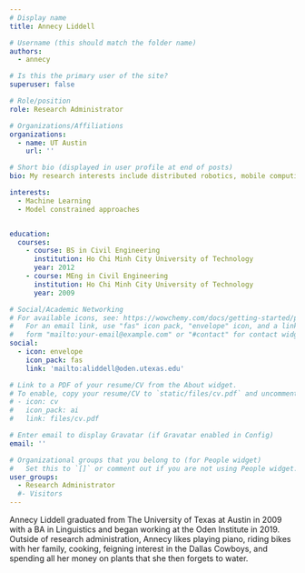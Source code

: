 ```yaml
---
# Display name
title: Annecy Liddell

# Username (this should match the folder name)
authors:
  - annecy

# Is this the primary user of the site?
superuser: false

# Role/position
role: Research Administrator

# Organizations/Affiliations
organizations:
  - name: UT Austin
    url: ''

# Short bio (displayed in user profile at end of posts)
bio: My research interests include distributed robotics, mobile computing and programmable matter.

interests:
  - Machine Learning
  - Model constrained approaches


education:
  courses:
    - course: BS in Civil Engineering
      institution: Ho Chi Minh City University of Technology
      year: 2012
    - course: MEng in Civil Engineering
      institution: Ho Chi Minh City University of Technology
      year: 2009

# Social/Academic Networking
# For available icons, see: https://wowchemy.com/docs/getting-started/page-builder/#icons
#   For an email link, use "fas" icon pack, "envelope" icon, and a link in the
#   form "mailto:your-email@example.com" or "#contact" for contact widget.
social:
  - icon: envelope
    icon_pack: fas
    link: 'mailto:aliddell@oden.utexas.edu'

# Link to a PDF of your resume/CV from the About widget.
# To enable, copy your resume/CV to `static/files/cv.pdf` and uncomment the lines below.
# - icon: cv
#   icon_pack: ai
#   link: files/cv.pdf

# Enter email to display Gravatar (if Gravatar enabled in Config)
email: ''

# Organizational groups that you belong to (for People widget)
#   Set this to `[]` or comment out if you are not using People widget.
user_groups:
  - Research Administrator
  #- Visitors
---
```


Annecy Liddell graduated from The University of Texas at Austin in 2009 with a BA in Linguistics and began working at the Oden Institute in 2019. Outside of research administration, Annecy likes playing piano, riding bikes with her family, cooking, feigning interest in the Dallas Cowboys, and spending all her money on plants that she then forgets to water.